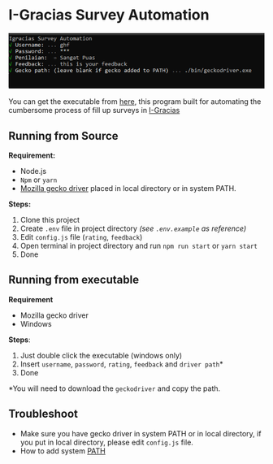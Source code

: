 # I-Gracias Survey Automation

![CLI executable](./img/example.png)

You can get the executable from [here](https://github.com/ghufr/igracias-survey-automation/releases), this program built for automating the cumbersome process of fill up surveys in [I-Gracias](https://igracias.telkomuniversity.ac.id/)

## Running from Source

**Requirement:**

- Node.js
- `Npm` or `yarn`
- [Mozilla gecko driver](https://github.com/mozilla/geckodriver/releases) placed in local directory or in system PATH.

**Steps:**

1. Clone this project
1. Create `.env` file in project directory _(see `.env.example` as reference)_
1. Edit `config.js` file (`rating`, `feedback`)
1. Open terminal in project directory and run `npm run start` or `yarn start`
1. Done

## Running from executable

**Requirement**

- Mozilla gecko driver
- Windows

**Steps**:

1. Just double click the executable (windows only)
2. Insert `username`, `password`, `rating`, `feedback` and `driver path`\*
3. Done

\*You will need to download the `geckodriver` and copy the path.

## Troubleshoot

- Make sure you have gecko driver in system PATH or in local directory, if you put in local directory, please edit `config.js` file.
- How to add system [PATH](https://docs.telerik.com/teststudio/features/test-runners/add-path-environment-variables)
